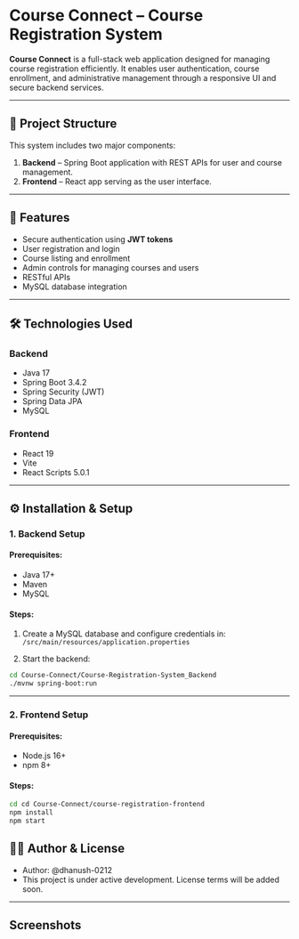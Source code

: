 # Course Connect – Course Registration System

**Course Connect** is a full-stack web application designed for managing course registration efficiently. It enables user authentication, course enrollment, and administrative management through a responsive UI and secure backend services.

---

## 🧩 Project Structure

This system includes two major components:

1. **Backend** – Spring Boot application with REST APIs for user and course management.
2. **Frontend** – React app serving as the user interface.

---

## 🚀 Features

- Secure authentication using **JWT tokens**
- User registration and login
- Course listing and enrollment
- Admin controls for managing courses and users
- RESTful APIs
- MySQL database integration

---

## 🛠️ Technologies Used

### Backend
- Java 17
- Spring Boot 3.4.2
- Spring Security (JWT)
- Spring Data JPA
- MySQL

### Frontend
- React 19
- Vite
- React Scripts 5.0.1

---

## ⚙️ Installation & Setup

### 1. Backend Setup

#### Prerequisites:
- Java 17+
- Maven
- MySQL

#### Steps:
1. Create a MySQL database and configure credentials in: `/src/main/resources/application.properties`


2. Start the backend:

```bash
cd Course-Connect/Course-Registration-System_Backend
./mvnw spring-boot:run
````
---- 

### 2. Frontend Setup
#### Prerequisites:
- Node.js 16+
- npm 8+
#### Steps:
```bash
cd cd Course-Connect/course-registration-frontend
npm install
npm start
````

## 👨‍💻 Author & License

- Author: @dhanush-0212
- This project is under active development. License terms will be added soon.

----

## Screenshots
